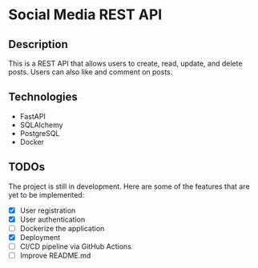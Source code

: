 # Social Media REST API

## Description

This is a REST API that allows users to create, read, update, and delete posts. Users can also like and comment on posts.

## Technologies

- FastAPI
- SQLAlchemy
- PostgreSQL
- Docker

## TODOs

The project is still in development. Here are some of the features that are yet to be implemented:

- [x] User registration
- [x] User authentication
- [ ] Dockerize the application
- [x] Deployment
- [ ] CI/CD pipeline via GitHub Actions
- [ ] Improve README.md
